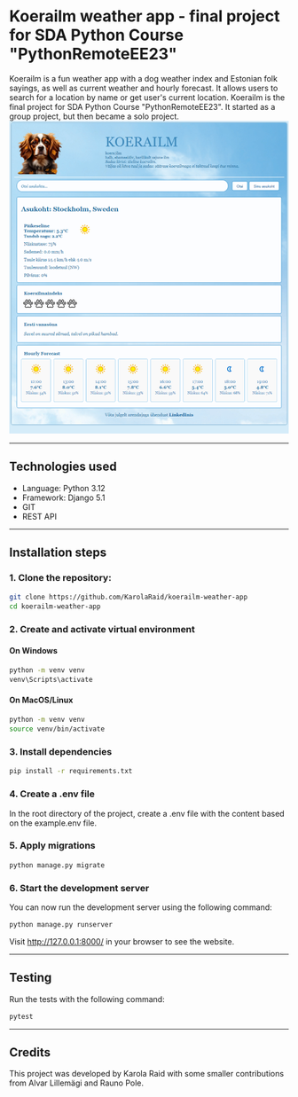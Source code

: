 # Koerailm weather app - final project for SDA Python Course "PythonRemoteEE23"
Koerailm is a fun weather app with a dog weather index and Estonian folk sayings, as well as current weather and hourly
forecast. It allows users to search for a location by name or get user's current location. Koerailm is the final project
for SDA Python Course "PythonRemoteEE23". It started as a group project, but then became a solo project.
![Screenshot](koerailm_weather_app/images/koerailm_webpage.png)

_______________________________________________________________________________________________________________________
## Technologies used
* Language: Python 3.12
* Framework: Django 5.1
* GIT
* REST API
_______________________________________________________________________________________________________________________
## Installation steps
### 1. Clone the repository:
```bash
git clone https://github.com/KarolaRaid/koerailm-weather-app
cd koerailm-weather-app
```
### 2. Create and activate virtual environment
#### On Windows
```bash
python -m venv venv
venv\Scripts\activate
```
#### On MacOS/Linux
```bash
python -m venv venv
source venv/bin/activate
```
### 3. Install dependencies
```bash
pip install -r requirements.txt
```
### 4. Create a .env file
In the root directory of the project, create a .env file with the content based on the example.env file.

### 5. Apply migrations
```bash
python manage.py migrate
```

### 6. Start the development server
You can now run the development server using the following command:
```bash
python manage.py runserver
```
Visit http://127.0.0.1:8000/ in your browser to see the website.

_______________________________________________________________________________________________________________________
## Testing
Run the tests with the following command:
```bash
pytest
```
_______________________________________________________________________________________________________________________
## Credits
This project was developed by Karola Raid with some smaller contributions from Alvar Lillemägi and Rauno Pole.